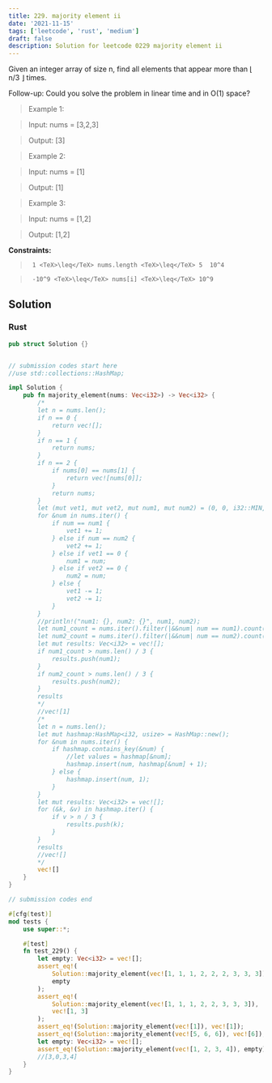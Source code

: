 ```yaml
---
title: 229. majority element ii
date: '2021-11-15'
tags: ['leetcode', 'rust', 'medium']
draft: false
description: Solution for leetcode 0229 majority element ii
---
```


 

  Given an integer array of size n, find all elements that appear more than &lfloor; n/3 &rfloor; times.

  Follow-up: Could you solve the problem in linear time and in O(1) space?

   

 >   Example 1:

  

 >   Input: nums <TeX>=</TeX> [3,2,3]

 >   Output: [3]

  

 >   Example 2:

  

 >   Input: nums <TeX>=</TeX> [1]

 >   Output: [1]

  

 >   Example 3:

  

 >   Input: nums <TeX>=</TeX> [1,2]

 >   Output: [1,2]

  

   

  **Constraints:**

  

 >   	1 <TeX>\leq</TeX> nums.length <TeX>\leq</TeX> 5  10^4

 >   	-10^9 <TeX>\leq</TeX> nums[i] <TeX>\leq</TeX> 10^9


## Solution
### Rust
```rust
pub struct Solution {}


// submission codes start here
//use std::collections::HashMap;

impl Solution {
    pub fn majority_element(nums: Vec<i32>) -> Vec<i32> {
        /*
        let n = nums.len();
        if n == 0 {
            return vec![];
        }
        if n == 1 {
            return nums;
        }
        if n == 2 {
            if nums[0] == nums[1] {
                return vec![nums[0]];
            }
            return nums;
        }
        let (mut vet1, mut vet2, mut num1, mut num2) = (0, 0, i32::MIN, i32::MIN);
        for &num in nums.iter() {
            if num == num1 {
                vet1 += 1;
            } else if num == num2 {
                vet2 += 1;
            } else if vet1 == 0 {
                num1 = num;
            } else if vet2 == 0 {
                num2 = num;
            } else {
                vet1 -= 1;
                vet2 -= 1;
            }
        }
        //println!("num1: {}, num2: {}", num1, num2);
        let num1_count = nums.iter().filter(|&&num| num == num1).count();
        let num2_count = nums.iter().filter(|&&num| num == num2).count();
        let mut results: Vec<i32> = vec![];
        if num1_count > nums.len() / 3 {
            results.push(num1);
        }
        if num2_count > nums.len() / 3 {
            results.push(num2);
        }
        results
        */
        //vec![1]
        /*
        let n = nums.len();
        let mut hashmap:HashMap<i32, usize> = HashMap::new();
        for &num in nums.iter() {
            if hashmap.contains_key(&num) {
                //let values = hashmap[&num];
                hashmap.insert(num, hashmap[&num] + 1);
            } else {
                hashmap.insert(num, 1);
            }
        }
        let mut results: Vec<i32> = vec![];
        for (&k, &v) in hashmap.iter() {
            if v > n / 3 {
                results.push(k);
            }
        }
        results
        //vec![]
        */
        vec![]
    }
}

// submission codes end

#[cfg(test)]
mod tests {
    use super::*;

    #[test]
    fn test_229() {
        let empty: Vec<i32> = vec![];
        assert_eq!(
            Solution::majority_element(vec![1, 1, 1, 2, 2, 2, 3, 3, 3]),
            empty
        );
        assert_eq!(
            Solution::majority_element(vec![1, 1, 1, 2, 2, 3, 3, 3]),
            vec![1, 3]
        );
        assert_eq!(Solution::majority_element(vec![1]), vec![1]);
        assert_eq!(Solution::majority_element(vec![5, 6, 6]), vec![6]);
        let empty: Vec<i32> = vec![];
        assert_eq!(Solution::majority_element(vec![1, 2, 3, 4]), empty);
        //[3,0,3,4]
    }
}

```
